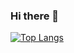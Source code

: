 ### Hi there 👋

[![Top Langs](https://github-readme-stats.vercel.app/api/top-langs/?username=bamboosteam&layout=compact)](https://github.com/bamboosteam/github-readme-stats)

<!--
**bamboosteam/bamboosteam** is a ✨ _special_ ✨ repository because its `README.md` (this file) appears on your GitHub profile.

Here are some ideas to get you started:

- 🔭 I’m currently working on ...
- 🌱 I’m currently learning ...
- 👯 I’m looking to collaborate on ...
- 🤔 I’m looking for help with ...
- 💬 Ask me about ...
- 📫 How to reach me: ...
- 😄 Pronouns: ...
- ⚡ Fun fact: ...
-->
